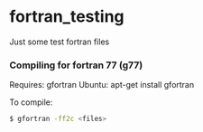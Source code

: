 # fortran_testing
Just some test fortran files

### Compiling for fortran 77 (g77)
Requires: gfortran
Ubuntu: apt-get install gfortran

To compile:
```sh
$ gfortran -ff2c <files>
```
